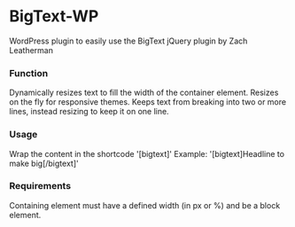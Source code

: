 BigText-WP
==========

WordPress plugin to easily use the BigText jQuery plugin by Zach Leatherman


### Function
Dynamically resizes text to fill the width of the container element. Resizes on the fly for responsive themes. Keeps text from breaking into two or more lines, instead resizing to keep it on one line.


### Usage
Wrap the content in the shortcode '[bigtext]'
Example: '[bigtext]Headline to make big[/bigtext]'

### Requirements
Containing element must have a defined width (in px or %) and be a block element.
